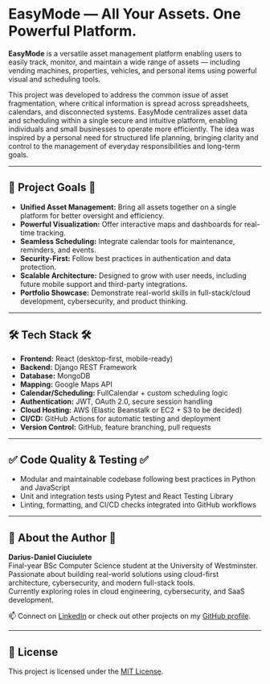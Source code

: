 # EasyMode — All Your Assets. One Powerful Platform.

**EasyMode** is a versatile asset management platform enabling users to easily track, monitor, and maintain a wide range of assets — including vending machines, properties, vehicles, and personal items using powerful visual and scheduling tools.

This project was developed to address the common issue of asset fragmentation, where critical information is spread across spreadsheets, calendars, and disconnected systems. EasyMode centralizes asset data and scheduling within a single secure and intuitive platform, enabling individuals and small businesses to operate more efficiently.
The idea was inspired by a personal need for structured life planning, bringing clarity and control to the management of everyday responsibilities and long-term goals.



---

## 🚀 Project Goals 🚀

- **Unified Asset Management:** Bring all assets together on a single platform for better oversight and efficiency.
- **Powerful Visualization:** Offer interactive maps and dashboards for real-time tracking.
- **Seamless Scheduling:** Integrate calendar tools for maintenance, reminders, and events.
- **Security-First:** Follow best practices in authentication and data protection.
- **Scalable Architecture:** Designed to grow with user needs, including future mobile support and third-party integrations.
- **Portfolio Showcase:** Demonstrate real-world skills in full-stack/cloud development, cybersecurity, and product thinking.

---

## 🛠️ Tech Stack 🛠️

- **Frontend:** React (desktop-first, mobile-ready)
- **Backend:** Django REST Framework
- **Database:** MongoDB
- **Mapping:** Google Maps API
- **Calendar/Scheduling:** FullCalendar + custom scheduling logic
- **Authentication:** JWT, OAuth 2.0, secure session handling
- **Cloud Hosting:** AWS (Elastic Beanstalk or EC2 + S3 to be decided)
- **CI/CD:** GitHub Actions for automatic testing and deployment
- **Version Control:** GitHub, feature branching, pull requests

---

## ✅ Code Quality & Testing ✅

- Modular and maintainable codebase following best practices in Python and JavaScript
- Unit and integration tests using Pytest and React Testing Library
- Linting, formatting, and CI/CD checks integrated into GitHub workflows

---

## 🙋 About the Author 🙋

**Darius-Daniel Ciuciulete**  
Final-year BSc Computer Science student at the University of Westminster.  
Passionate about building real-world solutions using cloud-first architecture, cybersecurity, and modern full-stack tools.  
Currently exploring roles in cloud engineering, cybersecurity, and SaaS development.

📫 Connect on [LinkedIn](https://www.linkedin.com/in/darius-ciuciulete) or check out other projects on my [GitHub profile](https://github.com/DariusDevelops).

---

## 📄 License

This project is licensed under the [MIT License](LICENSE).

